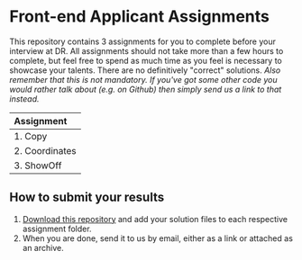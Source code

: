# Front-end Applicant Assignments

This repository contains 3 assignments for you to complete before your interview at DR. All assignments should not take more than a few hours to complete, but feel free to spend as much time as you feel is necessary to showcase your talents. There are no definitively "correct" solutions. *Also remember that this is not mandatory. If you've got some other code you would rather talk about (e.g. on Github) then simply send us a link to that instead.*

| Assignment
|:-----------------
| 1. Copy
| 2. Coordinates
| 3. ShowOff

## How to submit your results

1. [Download this repository](https://github.com/drdk/applicant-assignment-frontend/archive/master.zip) and add your solution files to each respective assignment folder.
2. When you are done, send it to us by email, either as a link or attached as an archive.

